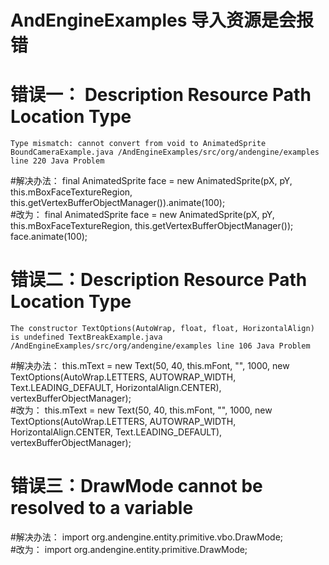 # AndEngineExamples 导入资源是会报错

# 错误一：	Description Resource Path Location Type
	Type mismatch: cannot convert from void to AnimatedSprite BoundCameraExample.java /AndEngineExamples/src/org/andengine/examples line 220 Java Problem
 
#解决办法：
	final AnimatedSprite face = new AnimatedSprite(pX, pY, this.mBoxFaceTextureRegion, this.getVertexBufferObjectManager()).animate(100);  
#改为：
	final AnimatedSprite face = new AnimatedSprite(pX, pY, this.mBoxFaceTextureRegion, this.getVertexBufferObjectManager());  
	face.animate(100);  
 
 
# 错误二：Description Resource Path Location Type
	The constructor TextOptions(AutoWrap, float, float, HorizontalAlign) is undefined TextBreakExample.java /AndEngineExamples/src/org/andengine/examples line 106 Java Problem
 
#解决办法：
	this.mText = new Text(50, 40, this.mFont, "", 1000, new TextOptions(AutoWrap.LETTERS, AUTOWRAP_WIDTH, Text.LEADING_DEFAULT, HorizontalAlign.CENTER), vertexBufferObjectManager);  
#改为：
	this.mText = new Text(50, 40, this.mFont, "", 1000, new TextOptions(AutoWrap.LETTERS, AUTOWRAP_WIDTH,  HorizontalAlign.CENTER, Text.LEADING_DEFAULT), vertexBufferObjectManager);  
 
# 错误三：DrawMode cannot be resolved to a variable
 
#解决办法：
	import org.andengine.entity.primitive.vbo.DrawMode;  
#改为：
	import org.andengine.entity.primitive.DrawMode;  
 

